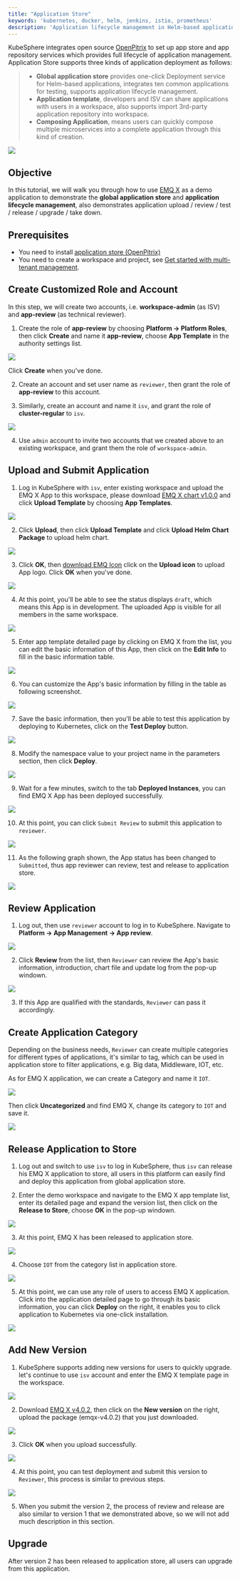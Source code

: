 ```yaml
---
title: "Application Store"
keywords: 'kubernetes, docker, helm, jenkins, istio, prometheus'
description: 'Application lifecycle management in Helm-based application store'
---
```


KubeSphere integrates open source [OpenPitrix](https://github.com/openpitrix/openpitrix) to set up app store and app repository services which provides full lifecycle of application management. Application Store supports three kinds of application deployment as follows:

> - **Global application store** provides one-click Deployment service for Helm-based applications, integrates ten common applications for testing, supports application lifecycle management.
> - **Application template**, developers and ISV can share applications with users in a workspace, also supports import 3rd-party application repository into workspace.
> - **Composing Application**, means users can quickly compose multiple microservices into a complete application through this kind of creation.

![](https://pek3b.qingstor.com/kubesphere-docs/png/20200212172234.png)

## Objective

In this tutorial, we will walk you through how to use [EMQ X](https://www.emqx.io/) as a demo application to demonstrate the **global application store** and **application lifecycle management**, also demonstrates application upload / review / test / release / upgrade / take down.

## Prerequisites

- You need to install [application store (OpenPitrix)](../../installation/install-openpitrix)
- You need to create a workspace and project, see [Get started with multi-tenant management](../admin-quick-start).

## Create Customized Role and Account

In this step, we will create two accounts, i.e. **workspace-admin** (as ISV) and **app-review** (as technical reviewer).

1. Create the role of **app-review** by choosing **Platform → Platform Roles**, then click **Create** and name it **app-review**, choose **App Template** in the authority settings list.

![](https://pek3b.qingstor.com/kubesphere-docs/png/20200212174022.png)

Click **Create** when you've done.

2. Create an account and set user name as `reviewer`, then grant the role of **app-review** to this account.

3. Similarly, create an account and name it `isv`, and grant the role of **cluster-regular** to `isv`.

![](https://pek3b.qingstor.com/kubesphere-docs/png/20200212180757.png)

4. Use `admin` account to invite two accounts that we created above to an existing workspace, and grant them the role of `workspace-admin`.

## Upload and Submit Application

1. Log in KubeSphere with `isv`, enter existing workspace and upload the EMQ X App to this workspace, please download [EMQ X chart v1.0.0](https://github.com/kubesphere/tutorial/raw/master/tutorial%205%20-%20app-store/emqx-v1.0.0-rc.1.tgz) and click **Upload Template** by choosing **App Templates**.

![](https://pek3b.qingstor.com/kubesphere-docs/png/20200212183110.png)

2. Click **Upload**, then click **Upload Template** and click **Upload Helm Chart Package** to upload helm chart.

![](https://pek3b.qingstor.com/kubesphere-docs/png/20200212183634.png)

3. Click **OK**, then [download EMQ Icon](https://github.com/kubesphere/tutorial/raw/master/tutorial%205%20-%20app-store/emqx-logo.png) click on the **Upload icon** to upload App logo. Click **OK** when you've done.

![](https://pek3b.qingstor.com/kubesphere-docs/png/20200212232222.png)

4. At this point, you'll be able to see the status displays `draft`, which means this App is in development. The uploaded App is visible for all members in the same workspace.

![](https://pek3b.qingstor.com/kubesphere-docs/png/20200212232332.png)

5. Enter app template detailed page by clicking on EMQ X from the list, you can edit the basic information of this App, then click on the **Edit Info** to fill in the basic information table.

![](https://pek3b.qingstor.com/kubesphere-docs/png/20200212232811.png)

6. You can customize the App's basic information by filling in the table as following screenshot.

![](https://pek3b.qingstor.com/kubesphere-docs/png/20200213143953.png)

7. Save the basic information, then you'll be able to test this application by deploying to Kubernetes, click on the **Test Deploy** button.

![](https://pek3b.qingstor.com/kubesphere-docs/png/20200213152954.png)

8. Modify the namespace value to your project name in the parameters section, then click **Deploy**.

![](https://pek3b.qingstor.com/kubesphere-docs/png/20200213153820.png)

9. Wait for a few minutes, switch to the tab **Deployed Instances**, you can find EMQ X App has been deployed successfully.

![](https://pek3b.qingstor.com/kubesphere-docs/png/20200213161854.png)

10. At this point, you can click `Submit Review` to submit this application to `reviewer`.

![](https://pek3b.qingstor.com/kubesphere-docs/png/20200213162159.png)

11. As the following graph shown, the App status has been changed to `Submitted`, thus app reviewer can review, test and release to application store.

![](https://pek3b.qingstor.com/kubesphere-docs/png/20200213162811.png)

## Review Application

1. Log out, then use `reviewer` account to log in to KubeSphere. Navigate to **Platform → App Management → App review**.

![](https://pek3b.qingstor.com/kubesphere-docs/png/20200213163535.png)

2. Click **Review** from the list, then `Reviewer` can review the App's basic information, introduction, chart file and update log from the pop-up windown.

![](https://pek3b.qingstor.com/kubesphere-docs/png/20200213163802.png)

3. If this App are qualified with the standards, `Reviewer` can pass it accordingly.

## Create Application Category

Depending on the business needs, `Reviewer` can create multiple categories for different types of applications, it's similar to tag, which can be used in application store to filter applications, e.g. Big data, Middleware, IOT, etc.

As for EMQ X application, we can create a Category and name it `IOT`.

![](https://pek3b.qingstor.com/kubesphere-docs/png/20200213172046.png)

Then click **Uncategorized** and find EMQ X, change its category to `IOT` and save it.

![](https://pek3b.qingstor.com/kubesphere-docs/png/20200213172311.png)

## Release Application to Store

1. Log out and switch to use `isv` to log in KubeSphere, thus `isv` can release his EMQ X application to store, all users in this platform can easily find and deploy this application from global application store.

2. Enter the demo workspace and navigate to the EMQ X app template list, enter its detailed page and expand the version list, then click on the **Release to Store**, choose **OK** in the pop-up windown.

![](https://pek3b.qingstor.com/kubesphere-docs/png/20200213171324.png)

3. At this point, EMQ X has been released to application store.

![](https://pek3b.qingstor.com/kubesphere-docs/png/20200213171705.png)

4. Choose `IOT` from the category list in application store.

![](https://pek3b.qingstor.com/kubesphere-docs/png/20200213172436.png)

5. At this point, we can use any role of users to access EMQ X application. Click into the application detailed page to go through its basic information, you can click **Deploy** on the right, it enables you to click application to Kubernetes via one-click installation.

![](https://pek3b.qingstor.com/kubesphere-docs/png/20200213172650.png)

## Add New Version

1. KubeSphere supports adding new versions for users to quickly upgrade. let's continue to use `isv` account and enter the EMQ X template page in the workspace.

![](https://pek3b.qingstor.com/kubesphere-docs/png/20200213173325.png)

2. Download [EMQ X v4.0.2](https://github.com/kubesphere/tutorial/raw/master/tutorial%205%20-%20app-store/emqx-v4.0.2.tgz), then click on the **New version** on the right, upload the package (emqx-v4.0.2) that you just downloaded.

![](https://pek3b.qingstor.com/kubesphere-docs/png/20200213173744.png)

3. Click **OK** when you upload successfully.

![](https://pek3b.qingstor.com/kubesphere-docs/png/20200213174026.png)

4. At this point, you can test deployment and submit this version to `Reviewer`, this process is similar to previous steps.

![](https://pek3b.qingstor.com/kubesphere-docs/png/20200213174256.png)

5. When you submit the version 2, the process of review and release are also similar to version 1 that we demonstrated above, so we will not add much description in this section.

## Upgrade

After version 2 has been released to application store, all users can upgrade from this application.
